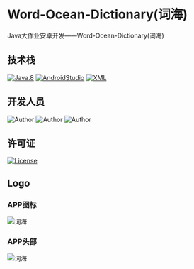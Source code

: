 # Word-Ocean-Dictionary(词海)
Java大作业安卓开发——Word-Ocean-Dictionary(词海)
## 技术栈
[![Java.8](https://img.shields.io/badge/Java-%3E%3D8-brown)](https://developer.oracle.com/java/)
[![AndroidStudio](https://img.shields.io/badge/AndroidStudio-API28-red)](https://developer.android.google.cn/studio/)
[![XML](https://img.shields.io/badge/XML-1.0-blue)](https://xml.apache.org/)

## 开发人员

![Author](https://img.shields.io/badge/Author-周恩申(Zhoues)-yellow.svg "Author")
![Author](https://img.shields.io/badge/Author-李毅骁(FireAngelx)-red.svg "Author")
![Author](https://img.shields.io/badge/Author-李思睿(ZQRuii)-purple.svg "Author")

## 许可证
[![License](https://img.shields.io/badge/License-Apache-green.svg "License")](https://www.apache.org/licenses/LICENSE-2.0)

## Logo

### APP图标
![词海](https://user-images.githubusercontent.com/89010482/170633535-ff815b68-c547-4ac3-be3c-b4a522655899.svg)

### APP头部

![词海](https://user-images.githubusercontent.com/89010482/170634143-e87cca48-75d9-4c7f-b900-cec1cf9f96cb.svg)
